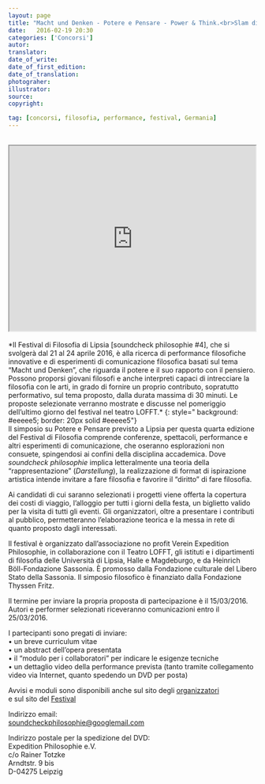 ```yaml
---
layout: page
title: "Macht und Denken - Potere e Pensare - Power & Think.<br>Slam di filosofia a Lipsia"
date:   2016-02-19 20:30
categories: ['Concorsi'] 
autor:
translator:
date_of_write:
date_of_first_edition:
date_of_translation:
photograher:
illustrator:
source:
copyright: 

tag: [concorsi, filosofia, performance, festival, Germania]
---
```



<br>

<div class="span12">
<iframe src="https://player.vimeo.com/video/135954711" width="500" height="375" ></iframe>
</div>
<br>
*Il Festival di Filosofia di Lipsia [soundcheck philosophie #4], che si svolgerà dal 21 al 24 aprile 2016, è alla ricerca di performance filosofiche innovative e di esperimenti di comunicazione filosofica basati sul tema “Macht und Denken”, che riguarda il potere e il suo rapporto con il pensiero. Possono proporsi giovani filosofi e anche interpreti capaci di intrecciare la filosofia con le arti, in grado di fornire un proprio contributo, sopratutto performativo, sul tema proposto, dalla durata massima di 30 minuti. Le proposte selezionate verranno mostrate e discusse nel pomeriggio dell’ultimo giorno del festival nel teatro LOFFT.*
{: style=" background:  #eeeee5; border: 20px solid #eeeee5"}
<br>
Il simposio su Potere e Pensare previsto a Lipsia per questa quarta edizione del Festival di Filosofia comprende conferenze, spettacoli, performance e altri esperimenti di comunicazione, che oseranno esplorazioni non consuete, spingendosi ai confini della disciplina accademica. Dove <em>soundcheck philosophie</em> implica letteralmente una teoria della “rappresentazione” (<em>Darstellung</em>), la realizzazione di format di ispirazione artistica intende invitare a fare filosofia e favorire il “diritto” di fare filosofia.

Ai candidati di cui saranno selezionati i progetti viene offerta la copertura dei costi di viaggio, l’alloggio per tutti i giorni della festa, un biglietto valido per la visita di tutti gli eventi. Gli organizzatori, oltre a presentare i contributi al pubblico, permetteranno l’elaborazione teorica e la messa in rete di quanto proposto dagli interessati.

Il festival è organizzato dall’associazione no profit Verein Expedition Philosophie, in collaborazione con il Teatro LOFFT, gli istituti e i dipartimenti di filosofia delle Università di Lipsia, Halle e Magdeburgo, e da Heinrich Böll-Fondazione Sassonia. È promosso dalla Fondazione culturale del Libero Stato della Sassonia. Il simposio filosofico è finanziato dalla Fondazione Thyssen Fritz.

Il termine per inviare la propria proposta di partecipazione è il 15/03/2016.<br> 
Autori e performer selezionati riceveranno comunicazioni entro il 25/03/2016. 

I partecipanti sono pregati di inviare:<br>
• un breve curriculum vitae<br>
• un abstract dell’opera presentata<br>
• il “modulo per i collaboratori” per indicare le esigenze tecniche<br>
• un dettaglio video della performance prevista (tanto tramite collegamento video via Internet, quanto spedendo un DVD per posta)<br>

Avvisi e moduli sono disponibili anche sul sito degli [organizzatori](www.expeditionphilosophie.org)<br>
e sul sito del [Festival](https://soundcheckphilosophie.wordpress.com/)<br>

Indirizzo email:<br>
soundcheckphilosophie@googlemail.com

Indirizzo postale per la spedizione del DVD:<br>
Expedition Philosophie e.V.<br>
c/o Rainer Totzke<br>
Arndtstr. 9 bis<br>
D-04275 Leipzig
